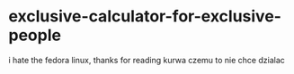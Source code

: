 # exclusive-calculator-for-exclusive-people
i hate the fedora linux, thanks for reading
kurwa czemu to nie chce dzialac
